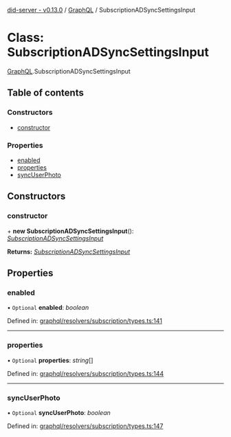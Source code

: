 [did-server - v0.13.0](../README.md) / [GraphQL](../modules/graphql.md) / SubscriptionADSyncSettingsInput

# Class: SubscriptionADSyncSettingsInput

[GraphQL](../modules/graphql.md).SubscriptionADSyncSettingsInput

## Table of contents

### Constructors

- [constructor](graphql.subscriptionadsyncsettingsinput.md#constructor)

### Properties

- [enabled](graphql.subscriptionadsyncsettingsinput.md#enabled)
- [properties](graphql.subscriptionadsyncsettingsinput.md#properties)
- [syncUserPhoto](graphql.subscriptionadsyncsettingsinput.md#syncuserphoto)

## Constructors

### constructor

\+ **new SubscriptionADSyncSettingsInput**(): [*SubscriptionADSyncSettingsInput*](graphql.subscriptionadsyncsettingsinput.md)

**Returns:** [*SubscriptionADSyncSettingsInput*](graphql.subscriptionadsyncsettingsinput.md)

## Properties

### enabled

• `Optional` **enabled**: *boolean*

Defined in: [graphql/resolvers/subscription/types.ts:141](https://github.com/Puzzlepart/did/blob/dev/server/graphql/resolvers/subscription/types.ts#L141)

___

### properties

• `Optional` **properties**: *string*[]

Defined in: [graphql/resolvers/subscription/types.ts:144](https://github.com/Puzzlepart/did/blob/dev/server/graphql/resolvers/subscription/types.ts#L144)

___

### syncUserPhoto

• `Optional` **syncUserPhoto**: *boolean*

Defined in: [graphql/resolvers/subscription/types.ts:147](https://github.com/Puzzlepart/did/blob/dev/server/graphql/resolvers/subscription/types.ts#L147)
